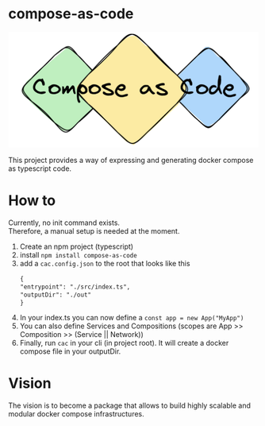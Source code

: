 # compose-as-code

![Compose as Code](./.github/assets/logo.png)

This project provides a way of expressing and generating docker compose as typescript code.

# How to

Currently, no init command exists.  
Therefore, a manual setup is needed at the moment.

1. Create an npm project (typescript)
2. install `npm install compose-as-code`
3. add a `cac.config.json` to the root that looks like this
   ```
   {
   "entrypoint": "./src/index.ts",
   "outputDir": "./out"
   }
   ```
4. In your index.ts you can now define a `const app = new App("MyApp")`
5. You can also define Services and Compositions (scopes are App >> Composition >> (Service || Network)) 
6. Finally, run `cac` in your cli (in project root). It will create a docker compose file in your outputDir.

# Vision

The vision is to become a package that allows to build highly scalable and modular docker compose infrastructures.